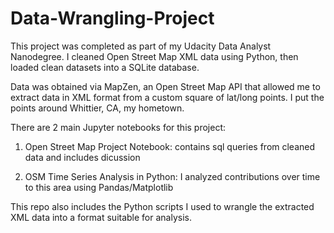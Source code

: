 # Data-Wrangling-Project
This project was completed as part of my Udacity Data Analyst Nanodegree. I cleaned Open Street Map XML data using Python, then loaded clean datasets into a SQLite database.

Data was obtained via MapZen, an Open Street Map API that allowed me to extract data in XML format from a custom square of lat/long points. I put the points around Whittier, CA, my hometown.

There are 2 main Jupyter notebooks for this project:

1. Open Street Map Project Notebook: contains sql queries from cleaned data and includes dicussion

2. OSM Time Series Analysis in Python: I analyzed contributions over time to this area using Pandas/Matplotlib

This repo also includes the Python scripts I used to wrangle the extracted XML data into a format suitable for analysis. 

